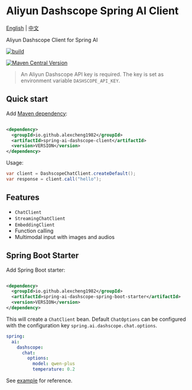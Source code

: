 # Aliyun Dashscope Spring AI Client

[English](./README.md) | [中文](./README_zh_CN.md)

Aliyun Dashscope Client for Spring AI

[![build](https://github.com/JavaAIDev/spring-ai-dashscope-client/actions/workflows/build.yaml/badge.svg)](https://github.com/JavaAIDev/spring-ai-dashscope-client/actions/workflows/build.yaml)

[![Maven Central Version](https://img.shields.io/maven-central/v/io.github.alexcheng1982/spring-ai-dashscope-client)](https://central.sonatype.com/artifact/io.github.alexcheng1982/spring-ai-dashscope-client)


> An Aliyun Dashscope API key is required. The key is set as environment
> variable `DASHSCOPE_API_KEY`.

## Quick start

Add [Maven dependency](https://central.sonatype.com/artifact/io.github.alexcheng1982/spring-ai-dashscope-client):

```xml

<dependency>
  <groupId>io.github.alexcheng1982</groupId>
  <artifactId>spring-ai-dashscope-client</artifactId>
  <version>VERSION</version>
</dependency>
```

Usage:

```java
var client = DashscopeChatClient.createDefault();
var response = client.call("hello");
```

## Features

* `ChatClient`
* `StreamingChatClient`
* `EmbeddingClient`
* Function calling
* Multimodal input with images and audios

## Spring Boot Starter

Add Spring Boot starter:

```xml

<dependency>
  <groupId>io.github.alexcheng1982</groupId>
  <artifactId>spring-ai-dashscope-spring-boot-starter</artifactId>
  <version>VERSION</version>
</dependency>
```

This will create a `ChatClient` bean. Default `ChatOptions` can be configured
with the configuration key `spring.ai.dashscope.chat.options`.

```yaml
spring:
  ai:
    dashscope:
      chat:
        options:
          model: qwen-plus
          temperature: 0.2
```

See [example](./example) for reference.